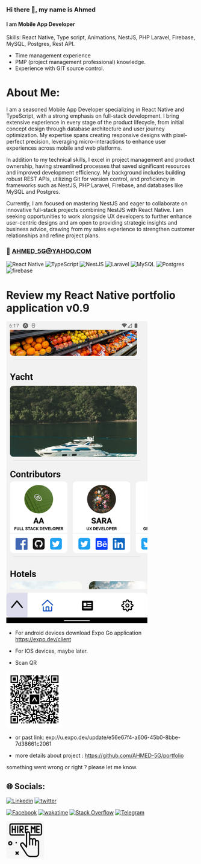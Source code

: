 ### Hi there 👋, my name is Ahmed

#### I am Mobile App Developer

Skills: React Native, Type script, Animations, NestJS, PHP Laravel, Firebase, MySQL, Postgres, Rest API.

- Time management experience
- PMP (project management professional) knowledge.
- Experience with GIT source control.

# About Me:

I am a seasoned Mobile App Developer specializing in React Native and TypeScript, with a strong emphasis on full-stack development. I bring extensive experience in every stage of the product lifecycle, from initial concept design through database architecture and user journey optimization. My expertise spans creating responsive designs with pixel-perfect precision, leveraging micro-interactions to enhance user experiences across mobile and web platforms.

In addition to my technical skills, I excel in project management and product ownership, having streamlined processes that saved significant resources and improved development efficiency. My background includes building robust REST APIs, utilizing Git for version control, and proficiency in frameworks such as NestJS, PHP Laravel, Firebase, and databases like MySQL and Postgres.

Currently, I am focused on mastering NestJS and eager to collaborate on innovative full-stack projects combining NestJS with React Native. I am seeking opportunities to work alongside UX developers to further enhance user-centric designs and am open to providing strategic insights and business advice, drawing from my sales experience to strengthen customer relationships and refine project plans.

### 📧 AHMED_5G@YAHOO.COM

![React Native](https://img.shields.io/badge/react_native-%2320232a.svg?style=for-the-badge&logo=react&logoColor=%2361DAFB) ![TypeScript](https://img.shields.io/badge/typescript-%23007ACC.svg?style=for-the-badge&logo=typescript&logoColor=white) ![NestJS](https://img.shields.io/badge/nestjs-%23ea2845.svg?style=for-the-badge&logo=nestjs&logoColor=white) ![Laravel](https://img.shields.io/badge/laravel-%23FF2D20.svg?style=for-the-badge&logo=laravel&logoColor=white) ![MySQL](https://img.shields.io/badge/MySQL-%2300758F.svg?style=for-the-badge&logo=mysql&logoColor=white) ![Postgres](https://img.shields.io/badge/postgres-%23316192.svg?style=for-the-badge&logo=postgresql&logoColor=white)
![firebase](https://img.shields.io/badge/-firebase-ffa611?style=for-the-badge&logo=firebase&logoColor=white)

# Review my React Native portfolio application v0.9

<img
     width=375 height= 800
      src="./images/sh.png">
</a>

- For android devices download Expo Go application https://expo.dev/client

- For IOS devices, maybe later.

- Scan QR

<img
     width=150 height= 150
      src="./images/eas-update09.svg">
</a>

- or past link:
  exp://u.expo.dev/update/e56e67f4-a606-45b0-8bbe-7d38661c2061

- more details about project :
  https://github.com/AHMED-5G/portfolio

something went wrong or right ? please let me know.

## 🌐 Socials:

[![Linkedin](https://img.shields.io/badge/LinkedIn-0077B5?logo=linkedin&logoColor=white)](https://www.linkedin.com/in/ahmed-5g/)
[![twitter](https://img.shields.io/badge/--black?logo=X&logoColor=white)](https://twitter.com/AD_5G)

[![Facebook](https://img.shields.io/badge/Facebook-%231877F2.svg?logo=Facebook&logoColor=white)](https://www.facebook.com/people/Ahmed-Ali/100086148849098/)
[![wakatime](https://wakatime.com/badge/user/2b8d577c-8421-4136-96aa-e15e59c6a7d8.svg)](https://wakatime.com/@2b8d577c-8421-4136-96aa-e15e59c6a7d8)
[![Stack Overflow](https://img.shields.io/badge/-Stackoverflow-FE7A16?logo=stack-overflow&logoColor=white)](https://stackoverflow.com/users/14738120/ahmed5g)
[![Telegram](https://img.shields.io/badge/Telegram-2CA5E0?style=flat-squeare&logo=telegram&logoColor=white)](https://t.me/A7md5G)

 <a href="https://bento.me/ahmed5g">
     <img
     width=100 height= 100
      src="./images/hire2.png">
  </a>

